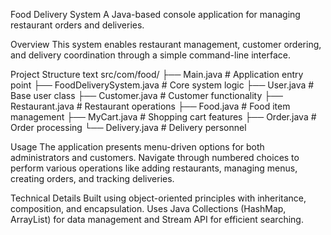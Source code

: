 Food Delivery System
A Java-based console application for managing restaurant orders and deliveries.

Overview
This system enables restaurant management, customer ordering, and delivery coordination through a simple command-line interface.

Project Structure
text
src/com/food/
├── Main.java                 # Application entry point
├── FoodDeliverySystem.java   # Core system logic
├── User.java                 # Base user class
├── Customer.java             # Customer functionality
├── Restaurant.java           # Restaurant operations
├── Food.java                 # Food item management
├── MyCart.java               # Shopping cart features
├── Order.java                # Order processing
└── Delivery.java             # Delivery personnel

Usage
The application presents menu-driven options for both administrators and customers. Navigate through numbered choices to perform various operations like adding restaurants, managing menus, creating orders, and tracking deliveries.

Technical Details
Built using object-oriented principles with inheritance, composition, and encapsulation. Uses Java Collections (HashMap, ArrayList) for data management and Stream API for efficient searching.
